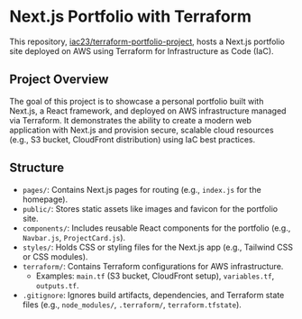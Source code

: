 # Next.js Portfolio with Terraform

This repository, [iac23/terraform-portfolio-project](https://github.com/iac23/terraform-portfolio-project), hosts a Next.js portfolio site deployed on AWS using Terraform for Infrastructure as Code (IaC).

## Project Overview
The goal of this project is to showcase a personal portfolio built with Next.js, a React framework, and deployed on AWS infrastructure managed via Terraform. It demonstrates the ability to create a modern web application with Next.js and provision secure, scalable cloud resources (e.g., S3 bucket, CloudFront distribution) using IaC best practices.

## Structure
- `pages/`: Contains Next.js pages for routing (e.g., `index.js` for the homepage).
- `public/`: Stores static assets like images and favicon for the portfolio site.
- `components/`: Includes reusable React components for the portfolio (e.g., `Navbar.js`, `ProjectCard.js`).
- `styles/`: Holds CSS or styling files for the Next.js app (e.g., Tailwind CSS or CSS modules).
- `terraform/`: Contains Terraform configurations for AWS infrastructure.
  - Examples: `main.tf` (S3 bucket, CloudFront setup), `variables.tf`, `outputs.tf`.
- `.gitignore`: Ignores build artifacts, dependencies, and Terraform state files (e.g., `node_modules/`, `.terraform/`, `terraform.tfstate`).
